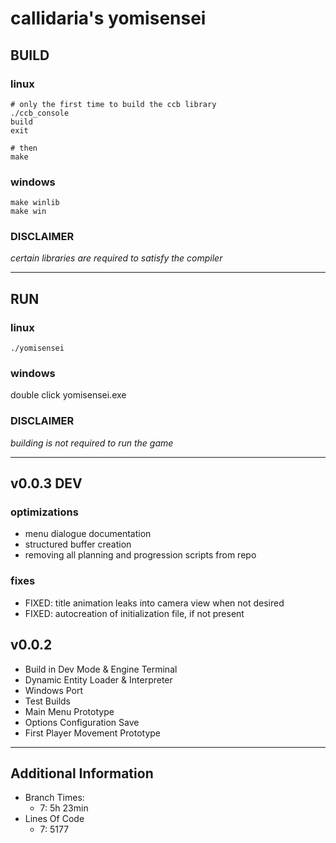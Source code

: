 # callidaria's yomisensei
## BUILD
### linux
```
# only the first time to build the ccb library
./ccb_console
build
exit

# then
make
```
### windows
```
make winlib
make win
```
### DISCLAIMER
*certain libraries are required to satisfy the compiler*
***
## RUN
### linux
```
./yomisensei
```
### windows
double click yomisensei.exe
### DISCLAIMER
*building is not required to run the game*
***
## v0.0.3 DEV

### optimizations
- menu dialogue documentation
- structured buffer creation
- removing all planning and progression scripts from repo

### fixes
- FIXED: title animation leaks into camera view when not desired
- FIXED: autocreation of initialization file, if not present

## v0.0.2
- Build in Dev Mode & Engine Terminal
- Dynamic Entity Loader & Interpreter
- Windows Port
- Test Builds
- Main Menu Prototype
- Options Configuration Save
- First Player Movement Prototype
***
## Additional Information
- Branch Times:
	- 7: 5h 23min
- Lines Of Code
	- 7: 5177
